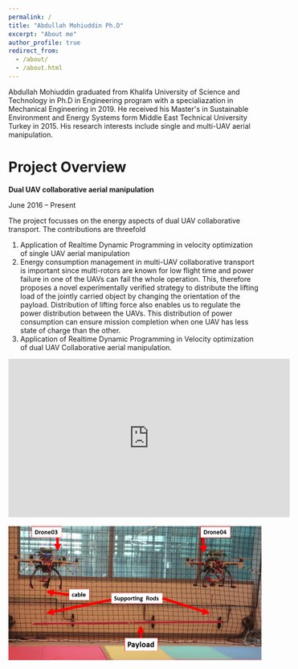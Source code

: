 ```yaml
---
permalink: /
title: "Abdullah Mohiuddin Ph.D"
excerpt: "About me"
author_profile: true
redirect_from: 
  - /about/
  - /about.html
---
```

Abdullah Mohiuddin graduated from Khalifa University of Science and Technology in Ph.D in Engineering program with a specialiazation in Mechanical Engineering in 2019. He received his Master's in Sustainable Environment and Energy Systems form Middle East Technical University Turkey in 2015. His research interests include single and multi-UAV aerial manipulation.

Project Overview
======

**Dual UAV collaborative aerial manipulation**

June 2016 – Present

The project focusses on the energy aspects of dual UAV collaborative transport. The contributions are threefold

1) Application of Realtime Dynamic Programming in velocity optimization of single UAV aerial manipulation
2) Energy consumption management in multi-UAV collaborative transport is important since multi-rotors are known for low flight time and power failure in one of the UAVs can fail the whole operation. This, therefore proposes a novel experimentally verified strategy to distribute the lifting load of the jointly carried object by changing the orientation of the payload. Distribution of lifting force also enables us to regulate the power distribution between the UAVs. This distribution of power consumption can ensure mission completion when one UAV has less state of charge than the other.
3) Application of Realtime Dynamic Programming in Velocity optimization of dual UAV Collaborative aerial manipulation.



<iframe width="560" height="315" src="https://www.youtube.com/embed/o2K4BWfRGHk" frameborder="0" allow="accelerometer; autoplay; encrypted-media; gyroscope; picture-in-picture" allowfullscreen></iframe>


![](/images/expdetails.png)
